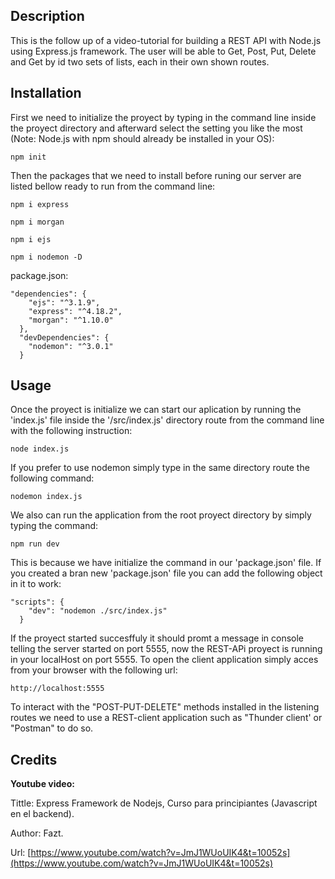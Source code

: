 ## Description
This is the follow up of a video-tutorial for building a REST API with Node.js using Express.js framework. The user will be able to Get, Post, Put, Delete and Get by id two sets of lists, each in their own shown routes.

## Installation
First we need to initialize the proyect by typing in the command line inside the proyect directory and afterward select the setting you like the most  (Note: Node.js with npm should already be installed in your OS):
```
npm init
```
Then the packages that we need to install before runing our server are listed bellow ready to run from the command line:
```
npm i express
```
```
npm i morgan
```
```
npm i ejs
```
```
npm i nodemon -D
```

package.json:
```
"dependencies": {
    "ejs": "^3.1.9",
    "express": "^4.18.2",
    "morgan": "^1.10.0"
  },
  "devDependencies": {
    "nodemon": "^3.0.1"
  }
```

## Usage

Once the proyect is initialize we can start our aplication by running the 'index.js' file inside the '/src/index.js' directory route from the command line with the following instruction:
```
node index.js
```

If you prefer to use nodemon simply type in the same directory route the following command:
```
nodemon index.js
```

We also can run the application from the root proyect directory by simply typing the command:
```
npm run dev
```

This is because we have initialize the command in our 'package.json' file. If you created a bran new 'package.json' file you can add the following object in it to work:
```
"scripts": {
    "dev": "nodemon ./src/index.js"
  }
```

If the proyect started succesffuly it should promt a message in console telling the server started on port 5555, now the REST-APi proyect is running in your localHost on port 5555. To open the client application simply acces from your browser with the following url:
```
http://localhost:5555
```

To interact with the "POST-PUT-DELETE" methods installed in the listening routes we need to use a REST-client application such as "Thunder client' or "Postman" to do so. 

## Credits

**Youtube video:**

Tittle: Express Framework de Nodejs, Curso para principiantes (Javascript en el backend).

Author: Fazt.

Url: [https://www.youtube.com/watch?v=JmJ1WUoUIK4&t=10052s](https://www.youtube.com/watch?v=JmJ1WUoUIK4&t=10052s)


